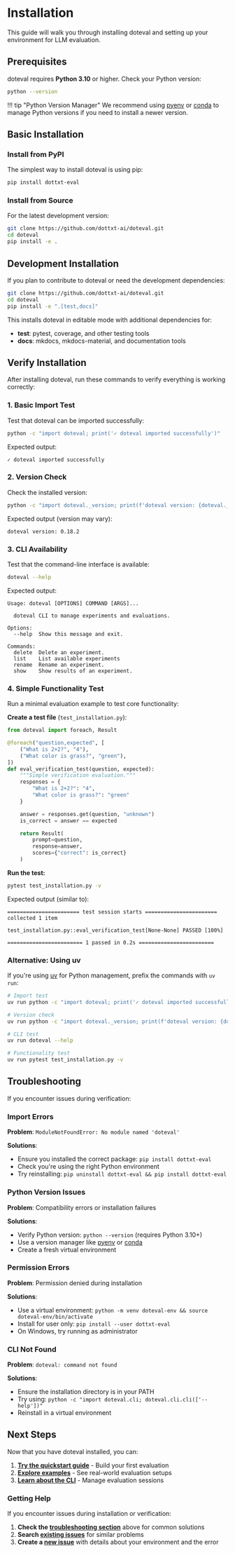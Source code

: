 # Installation

This guide will walk you through installing doteval and setting up your environment for LLM evaluation.

## Prerequisites

doteval requires **Python 3.10** or higher. Check your Python version:

```bash
python --version
```

!!! tip "Python Version Manager"
    We recommend using [pyenv](https://github.com/pyenv/pyenv) or [conda](https://docs.conda.io/en/latest/) to manage Python versions if you need to install a newer version.

## Basic Installation

### Install from PyPI

The simplest way to install doteval is using pip:

```bash
pip install dottxt-eval
```

### Install from Source

For the latest development version:

```bash
git clone https://github.com/dottxt-ai/doteval.git
cd doteval
pip install -e .
```

## Development Installation

If you plan to contribute to doteval or need the development dependencies:

```bash
git clone https://github.com/dottxt-ai/doteval.git
cd doteval
pip install -e ".[test,docs]"
```

This installs doteval in editable mode with additional dependencies for:

- **test**: pytest, coverage, and other testing tools
- **docs**: mkdocs, mkdocs-material, and documentation tools

## Verify Installation

After installing doteval, run these commands to verify everything is working correctly:

### 1. Basic Import Test

Test that doteval can be imported successfully:

```bash
python -c "import doteval; print('✓ doteval imported successfully')"
```

Expected output:
```
✓ doteval imported successfully
```

### 2. Version Check

Check the installed version:

```bash
python -c "import doteval._version; print(f'doteval version: {doteval._version.__version__}')"
```

Expected output (version may vary):
```
doteval version: 0.18.2
```

### 3. CLI Availability

Test that the command-line interface is available:

```bash
doteval --help
```

Expected output:
```
Usage: doteval [OPTIONS] COMMAND [ARGS]...

  doteval CLI to manage experiments and evaluations.

Options:
  --help  Show this message and exit.

Commands:
  delete  Delete an experiment.
  list    List available experiments
  rename  Rename an experiment.
  show    Show results of an experiment.
```

### 4. Simple Functionality Test

Run a minimal evaluation example to test core functionality:

**Create a test file** (`test_installation.py`):

```python
from doteval import foreach, Result

@foreach("question,expected", [
    ("What is 2+2?", "4"),
    ("What color is grass?", "green"),
])
def eval_verification_test(question, expected):
    """Simple verification evaluation."""
    responses = {
        "What is 2+2?": "4",
        "What color is grass?": "green"
    }

    answer = responses.get(question, "unknown")
    is_correct = answer == expected

    return Result(
        prompt=question,
        response=answer,
        scores={"correct": is_correct}
    )
```

**Run the test:**

```bash
pytest test_installation.py -v
```

Expected output (similar to):
```
======================= test session starts =======================
collected 1 item

test_installation.py::eval_verification_test[None-None] PASSED [100%]

======================== 1 passed in 0.2s ========================
```

### Alternative: Using uv

If you're using [uv](https://docs.astral.sh/uv/) for Python management, prefix the commands with `uv run`:

```bash
# Import test
uv run python -c "import doteval; print('✓ doteval imported successfully')"

# Version check
uv run python -c "import doteval._version; print(f'doteval version: {doteval._version.__version__}')"

# CLI test
uv run doteval --help

# Functionality test
uv run pytest test_installation.py -v
```

## Troubleshooting

If you encounter issues during verification:

### Import Errors

**Problem**: `ModuleNotFoundError: No module named 'doteval'`

**Solutions**:
- Ensure you installed the correct package: `pip install dottxt-eval`
- Check you're using the right Python environment
- Try reinstalling: `pip uninstall dottxt-eval && pip install dottxt-eval`

### Python Version Issues

**Problem**: Compatibility errors or installation failures

**Solutions**:
- Verify Python version: `python --version` (requires Python 3.10+)
- Use a version manager like [pyenv](https://github.com/pyenv/pyenv) or [conda](https://docs.conda.io/en/latest/)
- Create a fresh virtual environment

### Permission Errors

**Problem**: Permission denied during installation

**Solutions**:
- Use a virtual environment: `python -m venv doteval-env && source doteval-env/bin/activate`
- Install for user only: `pip install --user dottxt-eval`
- On Windows, try running as administrator

### CLI Not Found

**Problem**: `doteval: command not found`

**Solutions**:
- Ensure the installation directory is in your PATH
- Try using: `python -c "import doteval.cli; doteval.cli.cli(['--help'])"`
- Reinstall in a virtual environment

## Next Steps

Now that you have doteval installed, you can:

1. **[Try the quickstart guide](tutorials/01-your-first-evaluation.md)** - Build your first evaluation
2. **[Explore examples](tutorials/01-your-first-evaluation.md)** - See real-world evaluation setups
3. **[Learn about the CLI](reference/cli.md)** - Manage evaluation sessions

### Getting Help

If you encounter issues during installation or verification:

1. **Check the [troubleshooting section](#troubleshooting)** above for common solutions
2. **Search [existing issues](https://github.com/dottxt-ai/doteval/issues)** for similar problems
3. **Create a [new issue](https://github.com/dottxt-ai/doteval/issues/new)** with details about your environment and the error
